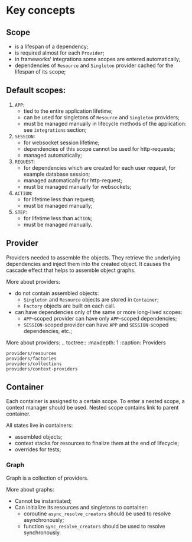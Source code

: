 # Key concepts

## Scope

- is a lifespan of a dependency;
- is required almost for each `Provider`;
- in frameworks' integrations some scopes are entered automatically;
- dependencies of `Resource` and `Singleton` provider cached for the lifespan of its scope;

## Default scopes:

1. `APP`:
   - tied to the entire application lifetime;
   - can be used for singletons of `Resource` and `Singleton` providers;
   - must be managed manually in lifecycle methods of the application: see `integrations` section;
2. `SESSION`:
   - for websocket session lifetime;
   - dependencies of this scope cannot be used for http-requests;
   - managed automatically;
3. `REQUEST`:
   - for dependencies which are created for each user request, for example database session;
   - managed automatically for http-request;
   - must be managed manually for websockets;
4. `ACTION`:
   - for lifetime less than request;
   - must be managed manually;
5. `STEP`:
   - for lifetime less than `ACTION`;
   - must be managed manually.

## Provider

Providers needed to assemble the objects.
They retrieve the underlying dependencies and inject them into the created object.
It causes the cascade effect that helps to assemble object graphs.

More about providers:
- do not contain assembled objects:
  - `Singleton` and `Resource` objects are stored in `Container`;
  - `Factory` objects are built on each call.
- can have dependencies only of the same or more long-lived scopes:
  - `APP`-scoped provider can have only `APP`-scoped dependencies;
  - `SESSION`-scoped provider can have `APP` and `SESSION`-scoped dependencies, etc.;

More about providers:
.. toctree::
:maxdepth: 1
:caption: Providers

    providers/resources
    providers/factories
    providers/collections
    providers/context-providers

## Container

Each container is assigned to a certain scope.
To enter a nested scope, a context manager should be used.
Nested scope contains link to parent container.

All states live in containers:
- assembled objects;
- context stacks for resources to finalize them at the end of lifecycle;
- overrides for tests;

### Graph

Graph is a collection of providers.

More about graphs:
- Cannot be instantiated;
- Can initialize its resources and singletons to container:
  - coroutine `async_resolve_creators` should be used to resolve asynchronously;
  - function `sync_resolve_creators` should be used to resolve synchronously.

